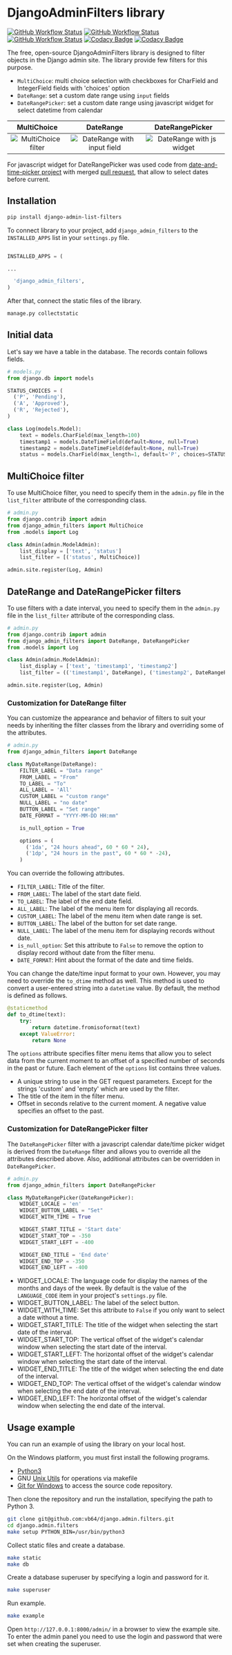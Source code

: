 # DjangoAdminFilters library
[![GitHub Workflow Status](https://img.shields.io/github/workflow/status/vb64/django.admin.filters/pep257?label=Pep257&style=plastic)](https://github.com/vb64/django.admin.filters/actions?query=workflow%3Apep257)
[![GitHub Workflow Status](https://img.shields.io/github/workflow/status/vb64/django.admin.filters/django3?label=Django%203.2.14%20Python%203.7-3.10&style=plastic)](https://github.com/vb64/django.admin.filters/actions?query=workflow%3Adjango3)
[![GitHub Workflow Status](https://img.shields.io/github/workflow/status/vb64/django.admin.filters/django4?label=Django%204.1.1%20Python%203.8-3.10&style=plastic)](https://github.com/vb64/django.admin.filters/actions?query=workflow%3Adjango4)
[![Codacy Badge](https://app.codacy.com/project/badge/Coverage/926ec3c1141f4230b4d0508497e5561f)](https://www.codacy.com/gh/vb64/django.admin.filters/dashboard?utm_source=github.com&utm_medium=referral&utm_content=vb64/django.admin.filters&utm_campaign=Badge_Coverage)
[![Codacy Badge](https://app.codacy.com/project/badge/Grade/926ec3c1141f4230b4d0508497e5561f)](https://www.codacy.com/gh/vb64/django.admin.filters/dashboard?utm_source=github.com&amp;utm_medium=referral&amp;utm_content=vb64/django.admin.filters&amp;utm_campaign=Badge_Grade)

The free, open-source DjangoAdminFilters library is designed to filter objects in the Django admin site.
The library provide few filters for this purpose.

-   `MultiChoice`: multi choice selection with checkboxes for CharField and IntegerField fields with 'choices' option
-   `DateRange`: set a custom date range using `input` fields
-   `DateRangePicker`: set a custom date range using javascript widget for select datetime from calendar

MultiChoice | DateRange | DateRangePicker
:------:|:-----:|:----:
![MultiChoice filter](img/multi_choice_en.png) | ![DateRange with input field](img/daterange_en.png) | ![DateRange with js widget](img/picker_en.png)

For javascript widget for DateRangePicker was used code from [date-and-time-picker project](https://github.com/polozin/date-and-time-picker) with merged [pull request](https://github.com/polozin/date-and-time-picker/pull/4/files), that allow to select dates before current.

## Installation

```bash
pip install django-admin-list-filters
```

To connect library to your project, add `django_admin_filters` to the `INSTALLED_APPS` list  in your `settings.py` file.

```python

INSTALLED_APPS = (

...

  'django_admin_filters',
)
```

After that, connect the static files of the library.

```bash
manage.py collectstatic
```

## Initial data

Let's say we have a table in the database. The records contain follows fields.

```python
# models.py
from django.db import models

STATUS_CHOICES = (
  ('P', 'Pending'),
  ('A', 'Approved'),
  ('R', 'Rejected'),
)

class Log(models.Model):
    text = models.CharField(max_length=100)
    timestamp1 = models.DateTimeField(default=None, null=True)
    timestamp2 = models.DateTimeField(default=None, null=True)
    status = models.CharField(max_length=1, default='P', choices=STATUS_CHOICES)
```

## MultiChoice filter

To use MultiChoice filter, you need to specify them in the `admin.py` file in the `list_filter` attribute of the corresponding class.

```python
# admin.py
from django.contrib import admin
from django_admin_filters import MultiChoice
from .models import Log

class Admin(admin.ModelAdmin):
    list_display = ['text', 'status']
    list_filter = [('status', MultiChoice)]

admin.site.register(Log, Admin)
```

## DateRange and DateRangePicker filters

To use filters with a date interval, you need to specify them in the `admin.py` file in the `list_filter` attribute of the corresponding class.

```python
# admin.py
from django.contrib import admin
from django_admin_filters import DateRange, DateRangePicker
from .models import Log

class Admin(admin.ModelAdmin):
    list_display = ['text', 'timestamp1', 'timestamp2']
    list_filter = (('timestamp1', DateRange), ('timestamp2', DateRangePicker))

admin.site.register(Log, Admin)
```

### Customization for DateRange filter

You can customize the appearance and behavior of filters to suit your needs by inheriting the filter classes from the library and overriding some of the attributes.

```python
# admin.py
from django_admin_filters import DateRange

class MyDateRange(DateRange):
    FILTER_LABEL = "Data range"
    FROM_LABEL = "From"
    TO_LABEL = "To"
    ALL_LABEL = 'All'
    CUSTOM_LABEL = "custom range"
    NULL_LABEL = "no date"
    BUTTON_LABEL = "Set range"
    DATE_FORMAT = "YYYY-MM-DD HH:mm"

    is_null_option = True

    options = (
      ('1da', "24 hours ahead", 60 * 60 * 24),
      ('1dp', "24 hours in the past", 60 * 60 * -24),
    )
```

You can override the following attributes.

-   `FILTER_LABEL`: Title of the filter.
-   `FROM_LABEL`: The label of the start date field.
-   `TO_LABEL`: The label of the end date field.
-   `ALL_LABEL`: The label of the menu item for displaying all records.
-   `CUSTOM_LABEL`: The label of the menu item when date range is set.
-   `BUTTON_LABEL`: The label of the button for set date range.
-   `NULL_LABEL`: The label of the menu item for displaying records without date.
-   `is_null_option`: Set this attribute to `False` to remove the option to display record without date from the filter menu.
-   `DATE_FORMAT`: Hint about the format of the date and time fields.

You can change the date/time input format to your own.
However, you may need to override the `to_dtime` method as well.
This method is used to convert a user-entered string into a `datetime` value.
By default, the method is defined as follows.

```python
@staticmethod
def to_dtime(text):
    try:
        return datetime.fromisoformat(text)
    except ValueError:
        return None
```

The `options` attribute specifies filter menu items that allow you to select data from the current moment to an offset of a specified number of seconds in the past or future.
Each element of the `options` list contains three values.

-   A unique string to use in the GET request parameters. Except for the strings 'custom' and 'empty' which are used by the filter.
-   The title of the item in the filter menu.
-   Offset in seconds relative to the current moment. A negative value specifies an offset to the past.

### Customization for DateRangePicker filter

The `DateRangePicker` filter with a javascript calendar date/time picker widget is derived from the `DateRange` filter and allows you to override all the attributes described above.
Also, additional attributes can be overridden in `DateRangePicker`.

```python
# admin.py
from django_admin_filters import DateRangePicker

class MyDateRangePicker(DateRangePicker):
    WIDGET_LOCALE = 'en'
    WIDGET_BUTTON_LABEL = "Set"
    WIDGET_WITH_TIME = True

    WIDGET_START_TITLE = 'Start date'
    WIDGET_START_TOP = -350
    WIDGET_START_LEFT = -400

    WIDGET_END_TITLE = 'End date'
    WIDGET_END_TOP = -350
    WIDGET_END_LEFT = -400
```

-   WIDGET_LOCALE: The language code for display the names of the months and days of the week. By default is the value of the `LANGUAGE_CODE` item in your project's `settings.py` file.
-   WIDGET_BUTTON_LABEL: The label of the select button.
-   WIDGET_WITH_TIME: Set this attribute to `False` if you only want to select a date without a time.
-   WIDGET_START_TITLE: The title of the widget when selecting the start date of the interval.
-   WIDGET_START_TOP: The vertical offset of the widget's calendar window when selecting the start date of the interval.
-   WIDGET_START_LEFT: The horizontal offset of the widget's calendar window when selecting the start date of the interval.
-   WIDGET_END_TITLE: The title of the widget when selecting the end date of the interval.
-   WIDGET_END_TOP: The vertical offset of the widget's calendar window when selecting the end date of the interval.
-   WIDGET_END_LEFT: The horizontal offset of the widget's calendar window when selecting the end date of the interval.

## Usage example

You can run an example of using the library on your local host.

On the Windows platform, you must first install the following programs.

-   [Python3](https://www.python.org/downloads/release/python-3712/)
-   GNU [Unix Utils](http://unxutils.sourceforge.net/) for operations via makefile
-   [Git for Windows](https://git-scm.com/download/win) to access the source code repository.

Then clone the repository and run the installation, specifying the path to Python 3.

```bash
git clone git@github.com:vb64/django.admin.filters.git
cd django.admin.filters
make setup PYTHON_BIN=/usr/bin/python3
```

Collect static files and create a database.

```bash
make static
make db
```

Create a database superuser by specifying a login and password for it.

```bash
make superuser
```

Run example.

```bash
make example
```

Open `http://127.0.0.1:8000/admin/` in a browser to view the example site.
To enter the admin panel you need to use the login and password that were set when creating the superuser.
